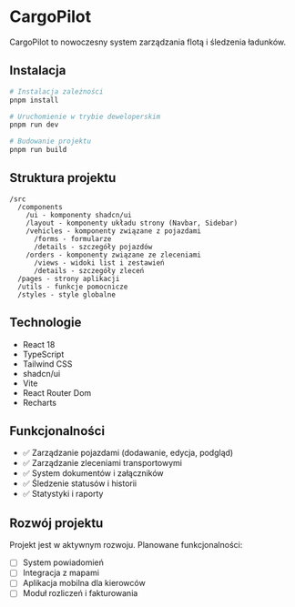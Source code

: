 # CargoPilot

CargoPilot to nowoczesny system zarządzania flotą i śledzenia ładunków.

## Instalacja

```bash
# Instalacja zależności
pnpm install

# Uruchomienie w trybie deweloperskim
pnpm run dev

# Budowanie projektu
pnpm run build
```

## Struktura projektu

```
/src
  /components
    /ui - komponenty shadcn/ui
    /layout - komponenty układu strony (Navbar, Sidebar)
    /vehicles - komponenty związane z pojazdami
      /forms - formularze
      /details - szczegóły pojazdów
    /orders - komponenty związane ze zleceniami
      /views - widoki list i zestawień
      /details - szczegóły zleceń
  /pages - strony aplikacji
  /utils - funkcje pomocnicze
  /styles - style globalne
```

## Technologie

- React 18
- TypeScript
- Tailwind CSS
- shadcn/ui
- Vite
- React Router Dom
- Recharts

## Funkcjonalności

- ✅ Zarządzanie pojazdami (dodawanie, edycja, podgląd)
- ✅ Zarządzanie zleceniami transportowymi
- ✅ System dokumentów i załączników
- ✅ Śledzenie statusów i historii
- ✅ Statystyki i raporty

## Rozwój projektu

Projekt jest w aktywnym rozwoju. Planowane funkcjonalności:

- [ ] System powiadomień
- [ ] Integracja z mapami
- [ ] Aplikacja mobilna dla kierowców
- [ ] Moduł rozliczeń i fakturowania
